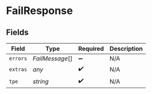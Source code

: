 # FailResponse


## Fields

| Field              | Type               | Required           | Description        |
| ------------------ | ------------------ | ------------------ | ------------------ |
| `errors`           | *FailMessage*[]    | :heavy_minus_sign: | N/A                |
| `extras`           | *any*              | :heavy_check_mark: | N/A                |
| `tpe`              | *string*           | :heavy_check_mark: | N/A                |